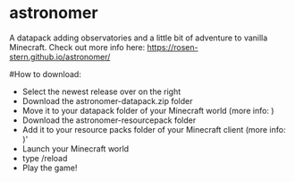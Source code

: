 # astronomer
A datapack adding observatories and a little bit of adventure to vanilla Minecraft.
Check out more info here: https://rosen-stern.github.io/astronomer/

#How to download:
- Select the newest release over on the right
- Download the astronomer-datapack.zip folder
- Move it to your datapack folder of your Minecraft world (more info: )
- Download the astronomer-resourcepack folder
- Add it to your resource packs folder of your Minecraft client (more info: )'
- Launch your Minecraft world
- type /reload
- Play the game!
